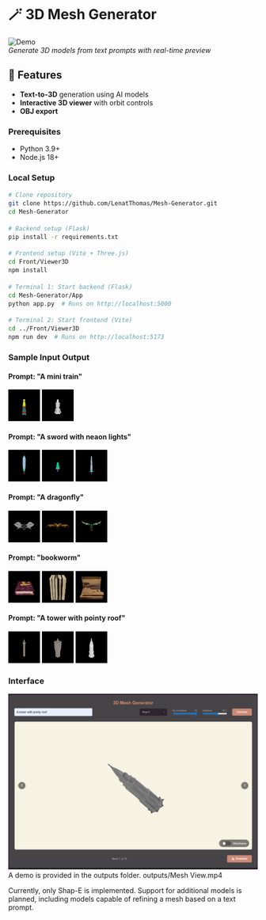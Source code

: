 # 🪄 3D Mesh Generator

![Demo](samples/demo.gif)  
*Generate 3D models from text prompts with real-time preview*

## 🌟 Features
- **Text-to-3D** generation using AI models
- **Interactive 3D viewer** with orbit controls
- **OBJ export** 

### Prerequisites
- Python 3.9+
- Node.js 18+

### Local Setup
```bash
# Clone repository
git clone https://github.com/LenatThomas/Mesh-Generator.git
cd Mesh-Generator

# Backend setup (Flask)
pip install -r requirements.txt

# Frontend setup (Vite + Three.js)
cd Front/Viewer3D
npm install

# Terminal 1: Start backend (Flask)
cd Mesh-Generator/App
python app.py  # Runs on http://localhost:5000

# Terminal 2: Start frontend (Vite)
cd ../Front/Viewer3D
npm run dev  # Runs on http://localhost:5173
```
### Sample Input Output
#### Prompt: "A mini train"
![Prompt: "A mini train"](outputs/train1.gif)
![Prompt: "A mini train"](outputs/train2.gif)
#### Prompt: "A sword with neaon lights"
![Prompt: "A sword with neaon lights"](outputs/sword1.gif)
![Prompt: "A sword with neaon lights"](outputs/sword2.gif)
![Prompt: "A sword with neaon lights"](outputs/sword3.gif)
#### Prompt: "A dragonfly"
![Prompt: "A dragonfly"](outputs/dragon1.gif)
![Prompt: "A dragonfly"](outputs/dragon2.gif)
![Prompt: "A dragonfly"](outputs/dragon3.gif)
#### Prompt: "bookworm"
![Prompt: "bookworm"](outputs/book2.gif)
![Prompt: "bookworm"](outputs/book3.gif)
![Prompt: "bookworm"](outputs/book4.gif)
#### Prompt: "A tower with pointy roof"
![Prompt: "A tower with pointy roof"](outputs/tower6.gif)
![Prompt: "A tower with pointy roof"](outputs/tower5.gif)
![Prompt: "A tower with pointy roof"](outputs/tower7.gif)

### Interface 
![Interface](outputs/Interface.png)
A demo is provided in the outputs folder. outputs/Mesh View.mp4

Currently, only Shap-E is implemented. Support for additional models is planned, including models capable of refining a mesh based on a text prompt.

